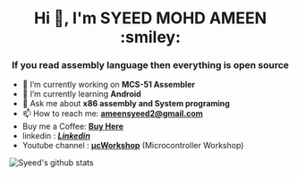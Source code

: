 <h1 align="center">Hi 👋, I'm SYEED MOHD AMEEN  :smiley:</h1> 
<h3 align="center">If you read assembly language then everything is open source</h3>



- 🔭 I’m currently working on **MCS-51 Assembler**
- 🌱 I’m currently learning **Android**
- 💬 Ask me about **x86 assembly and System programing**
- 📫 How to reach me: **ameensyeed2@gmail.com**
- Buy me a Coffee: [**Buy Here**](https://buymeacoffee.com/ameensyeedx) 
- linkedin : [***Linkedin***](https://www.linkedin.com/in/syeed-mohd-ameen-13641a1b4/)
- Youtube channel : [**μcWorkshop**](https://www.youtube.com/@ucworkshop) (Microcontroller Workshop)

![Syeed's github stats](https://github-readme-stats.vercel.app/api/?username=syeedameen&theme=prussian&show_icons=true&count_private=true)
